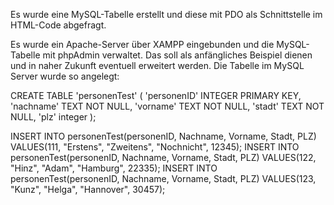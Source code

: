 Es wurde eine MySQL-Tabelle erstellt und diese mit PDO als Schnittstelle im HTML-Code abgefragt.

Es wurde ein Apache-Server über XAMPP eingebunden und die MySQL-Tabelle mit phpAdmin verwaltet.
Das soll als anfängliches Beispiel dienen und in naher Zukunft eventuell erweitert werden.
Die Tabelle im MySQL Server wurde so angelegt:

CREATE TABLE 'personenTest' (
  'personenID' INTEGER PRIMARY KEY,
  'nachname' TEXT NOT NULL,
  'vorname' TEXT NOT NULL,
  'stadt' TEXT NOT NULL,
  'plz' integer
  );

INSERT INTO personenTest(personenID, Nachname, Vorname, Stadt, PLZ) VALUES(111,	"Erstens", "Zweitens", "Nochnicht",	12345);
INSERT INTO personenTest(personenID, Nachname, Vorname, Stadt, PLZ) VALUES(122, "Hinz", "Adam", "Hamburg", 22335);
INSERT INTO personenTest(personenID, Nachname, Vorname, Stadt, PLZ) VALUES(123, "Kunz", "Helga", "Hannover", 30457);


